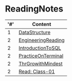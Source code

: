# ReadingNotes

| '#'  | Content |
| ------------- | ------------- |
|  1  | [DataStructure](./Code401/DataStructure.md)  |
|  2  | [EngineeringReading](./Code401/EngineeringReadings.md) |
|  2  | [IntroductionToSQL](./Code401/IntroductionToSQL.md) |
|  2  | [PracticeOnTerminal](./Code401/TerminalPractice.md) |
|  2  | [ThrGrowithMindest](./Code401/GrowthMindest.md) |
|  2  | [Read: Class-01](./Code401/Class-01.md) |